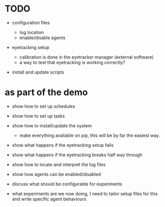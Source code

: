 
# TODO

- configuration files
    - log location
    - enable/disable agents

- eyetracking setup
    - calibration is done in the eyetracker manager (external software)
    - a way to test that eyetracking is working correctly? 

- install and update scripts



# as part of the demo

- show how to set up schedules
- show how to set up tasks
- show how to install/update the system
    - make everything avaliable on pip, this will be by far the easiest way.

- show what happens if the eyetracking setup fails
- show what happens if the eyetracking breaks half way through
- show how to locate and interpret the log files
- show how agents can be enabled/disabled
- discuss what should be configurable for experiments
- what experiments are we now doing, I need to tailor setup files for this and write specific agent behaviours

